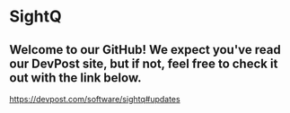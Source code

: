# SightQ
## Welcome to our GitHub! We expect you've read our DevPost site, but if not, feel free to check it out with the link below.
https://devpost.com/software/sightq#updates
